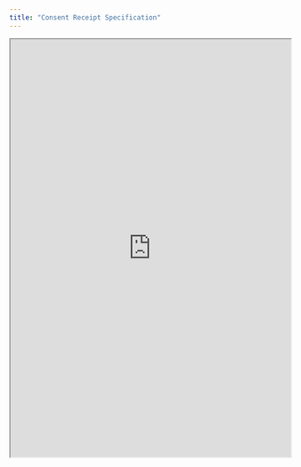 ```yaml
---
title: "Consent Receipt Specification"
---
```



<iframe height="750" width="100%" src="https://ewelton.github.io/ktest/wiki.html#Consent%20Receipt%20Specification"></iframe>
